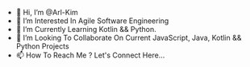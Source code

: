 - 👋 Hi, I’m @Arl-Kim
- 👀 I’m Interested In Agile Software Engineering
- 🌱 I’m Currently Learning Kotlin && Python. 
- 💞️ I’m Looking To Collaborate On Current JavaScript, Java, Kotlin && Python Projects
- 📫 How To Reach Me ? Let's Connect Here...

<!---
Arl-Kim/Arl-Kim is a ✨ special ✨ repository because its `README.md` (this file) appears on your GitHub profile.
You can click the Preview link to take a look at your changes.
--->
